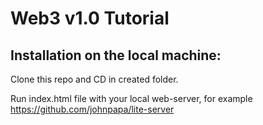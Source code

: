 # Web3 v1.0 Tutorial 

## Installation on the local machine:

Clone this repo and CD in created folder.

Run index.html file with your local web-server, for example https://github.com/johnpapa/lite-server

